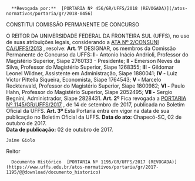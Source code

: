       **Revogada por:**  [PORTARIA Nº 456/GR/UFFS/2018 (REVOGADA)](/atos-normativos/portaria/gr/2018-0456) 

   CONSTITUI COMISSÃO PERMANENTE DE CONCURSO  

 O REITOR DA UNIVERSIDADE FEDERAL DA FRONTEIRA SUL (UFFS), no uso de suas atribuições legais, considerando a [ATA Nº 2/CONSUNI CA/UFFS/2013](https://www.uffs.edu.br/atos-normativos/ata/consunica/2013-0002)  , resolve:   **Art. 1º** DESIGNAR, os membros da Comissão Permanente de Concurso da UFFS: **I -** Antonio Inácio Andrioli, Professor do Magistério Superior, Siape 2760133 - Presidente; **II -** Emerson Neves da Silva, Professor do Magistério Superior, Siape 1268355; **III -** Gildomar Leonel Wildner, Assistente em Administração, Siape 1880041; **IV -** Luiz Victor Pittella Siqueira, Economista, Siape 1764543; **V -** Marcelo Recktenvald, Professor do Magistério Superior, Siape 1800982; **VI -** Paulo Hahn, Professor do Magistério Superior, Siape 2052495; **VII -** Sergio Begnini, Administrador, Siape 2828431.   **Art. 2º** Fica revogada a [PORTARIA Nº 1145/GR/UFFS/2017](https://www.uffs.edu.br/atos-normativos/portaria/gr/2017-1145)  , de 14 de setembro de 2017, publicada no Boletim Oficial da UFFS.   **Art. 3º** Esta Portaria entra em vigor na data de sua publicação no Boletim Oficial da UFFS.      **Data do ato:** Chapecó-SC, 02 de outubro de 2017.   
 **Data de publicação:**  02 de outubro de 2017. 

    Jaime Giolo   
 Reitor 

      Documento Histórico  [PORTARIA Nº 1195/GR/UFFS/2017 (REVOGADA)](https://www.uffs.edu.br/atos-normativos/portaria/gr/2017-1195/@@download/documento_historico)     
      